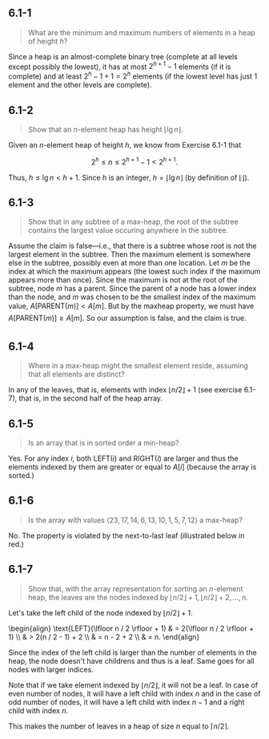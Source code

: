 ## 6.1-1

> What are the minimum and maximum numbers of elements in a heap of height $h$?

Since a heap is an almost-complete binary tree (complete at all levels except possibly the lowest), it has at most $2^{h + 1} - 1$ elements (if it is complete) and at least $2^h - 1 + 1 = 2^h$ elements (if the lowest level has just $1$ element and the other levels are complete).

## 6.1-2

> Show that an $n$-element heap has height $\lfloor \lg n \rfloor$.

Given an $n$-element heap of height $h$, we know from Exercise 6.1-1 that

$$2^h \le n \le 2^{h + 1} - 1 < 2^{h + 1}.$$

Thus, $h \le \lg n < h + 1$. Since $h$ is an integer, $h = \lfloor \lg n \rfloor$ (by definition of $\lfloor \rfloor$).

## 6.1-3

> Show that in any subtree of a max-heap, the root of the subtree contains the largest value occuring anywhere in the subtree.

Assume the claim is false—i.e., that there is a subtree whose root is not the largest element in the subtree. Then the maximum element is somewhere else in the subtree, possibly even at more than one location. Let $m$ be the index at which the maximum appears (the lowest such index if the maximum appears more than once). Since the maximum is not at the root of the subtree, node $m$ has a parent. Since the parent of a node has a lower index than the node, and $m$ was chosen to be the smallest index of the maximum value, $A[\text{PARENT}(m)] < A[m]$. But by the maxheap property, we must have $A[\text{PARENT}(m)] \ge A[m]$. So our assumption is false, and the claim is true.

## 6.1-4

> Where in a max-heap might the smallest element reside, assuming that all elements are distinct?

In any of the leaves, that is, elements with index $\lfloor n / 2 \rfloor + 1$ (see exercise 6.1-7), that is, in the second half of the heap array.

## 6.1-5

> Is an array that is in sorted order a min-heap?

Yes. For any index $i$, both $\text{LEFT}(i)$ and $\text{RIGHT}(i)$ are larger and thus the elements indexed by them are greater or equal to $A[i]$ (because the array is sorted.)

## 6.1-6

> Is the array with values $\langle 23, 17, 14, 6, 13, 10, 1, 5, 7, 12 \rangle$ a max-heap?

No. The property is violated by the next-to-last leaf (illustrated below in red.)

## 6.1-7

> Show that, with the array representation for sorting an $n$-element heap, the leaves are the nodes indexed by $\lfloor n / 2 \rfloor + 1, \lfloor n / 2 \rfloor + 2, \ldots, n$.

Let's take the left child of the node indexed by $\lfloor n / 2 \rfloor + 1$.

\begin{align}
\text{LEFT}(\lfloor n / 2 \rfloor + 1)
    & = 2(\lfloor n / 2 \rfloor + 1) \\\\
    & > 2(n / 2 - 1) + 2 \\\\
    & = n - 2 + 2 \\\\
    & = n.
\end{align}

Since the index of the left child is larger than the number of elements in the heap, the node doesn't have childrens and thus is a leaf. Same goes for all nodes with larger indices.

Note that if we take element indexed by $\lfloor n / 2 \rfloor$, it will not be a leaf. In case of even number of nodes, it will have a left child with index $n$ and in the case of odd number of nodes, it will have a left child with index $n - 1$ and a right child with index $n$.

This makes the number of leaves in a heap of size $n$ equal to $\lceil n / 2 \rceil$.

